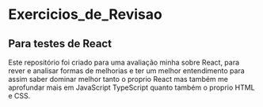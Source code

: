 # Exercicios_de_Revisao
## Para testes de React

Este repositório foi criado para uma avaliação minha sobre React, para rever e analisar formas de melhorias e ter um melhor entendimento 
para assim saber dominar melhor tanto o proprio React mas também me aprofundar mais em JavaScript TypeScript quanto também o proprio
HTML e CSS.

